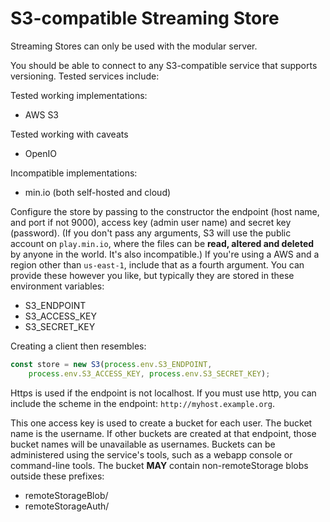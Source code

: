 # S3-compatible Streaming Store

Streaming Stores can only be used with the modular server.

You should be able to connect to any S3-compatible service that supports versioning. Tested services include:

Tested working implementations:

* AWS S3

Tested working with caveats

* OpenIO

Incompatible implementations:

* min.io (both self-hosted and cloud)


Configure the store by passing to the constructor the endpoint (host name, and port if not 9000), access key (admin user name) and secret key (password). (If you don't pass any arguments, S3 will use the public account on `play.min.io`, where the files can be **read, altered and deleted** by anyone in the world. It's also incompatible.) If you're using a AWS and a region other than `us-east-1`, include that as a fourth argument.  You can provide these however you like, but typically they are stored in these environment variables:

* S3_ENDPOINT
* S3_ACCESS_KEY
* S3_SECRET_KEY

Creating a client then resembles:

```javascript
const store = new S3(process.env.S3_ENDPOINT,
    process.env.S3_ACCESS_KEY, process.env.S3_SECRET_KEY);
```

Https is used if the endpoint is not localhost.  If you must use http, you can include the scheme in the endpoint: `http://myhost.example.org`.

This one access key is used to create a bucket for each user.
The bucket name is the username.
If other buckets are created at that endpoint, those bucket names will be unavailable as usernames.
Buckets can be administered using the service's tools, such as a webapp console or command-line tools.
The bucket **MAY** contain non-remoteStorage blobs outside these prefixes:

* remoteStorageBlob/
* remoteStorageAuth/
